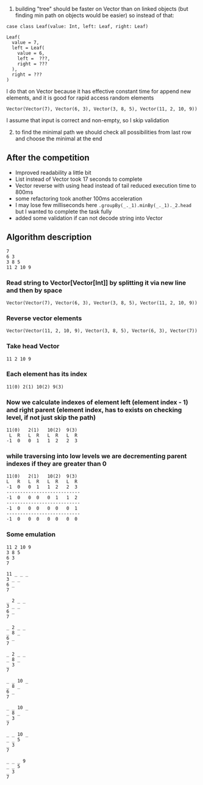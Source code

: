 1. building "tree" should be faster on Vector than on linked objects (but finding min path on objects would be easier) so instead of that:
  
```
case class Leaf(value: Int, left: Leaf, right: Leaf)

Leaf(
  value = 7,
  left = Leaf(
    value = 6,
    left =  ???,
    right = ???
  ),
  right = ???
)
```

I do that on Vector because it has effective constant time for append new elements, and it is good for rapid access random elements

```
Vector(Vector(7), Vector(6, 3), Vector(3, 8, 5), Vector(11, 2, 10, 9))
```

I assume that input is correct and non-empty, so I skip validation

2. to find the minimal path we should check all possibilities from last row and choose the minimal at the end

## After the competition
- Improved readability a little bit
- List instead of Vector took 17 seconds to complete
- Vector reverse with using head instead of tail reduced execution time to 800ms
- some refactoring took another 100ms acceleration
- I may lose few milliseconds here ```.groupBy(_._1).minBy(_._1)._2.head``` but I wanted to complete the task fully
- added some validation if can not decode string into Vector

## Algorithm description

```
7
6 3
3 8 5
11 2 10 9
```

### Read string to Vector[Vector[Int]] by splitting it via new line and then by space 

`Vector(Vector(7), Vector(6, 3), Vector(3, 8, 5), Vector(11, 2, 10, 9))`

### Reverse vector elements

`Vector(Vector(11, 2, 10, 9), Vector(3, 8, 5), Vector(6, 3), Vector(7))`


### Take head Vector

`11 2 10 9`

### Each element has its index

`11(0) 2(1) 10(2) 9(3)`

### Now we calculate indexes of element left (element index - 1) and right parent (element index, has to exists on checking level, if not just skip the path)

```
11(0)   2(1)   10(2)  9(3)
 L  R   L  R   L  R   L  R
-1  0   0  1   1  2   2  3
```

### while traversing into low levels we are decrementing parent indexes if they are greater than 0

```
11(0)   2(1)   10(2)  9(3)
L   R   L  R   L  R   L  R
-1  0   0  1   1  2   2  3
---------------------------
-1  0   0  0   0  1   1  2
---------------------------
-1  0   0  0   0  0   0  1
---------------------------
-1  0   0  0   0  0   0  0
```

### Some emulation

```
11 2 10 9
3 8 5
6 3
7

11 _ _ _
3 _ _
6 _
7

_ 2 _ _
3 _ _
6 _
7

_ 2 _ _
_ 8 _
6 _
7

_ 2 _ _
_ 8 _
_ 3
7

_ _ 10 _
_ 8 _
6 _
7

_ _ 10 _
_ 8 _
_ 3
7

_ _ 10 _
_ _ 5
_ 3
7

_ _ _ 9
_ _ 5
_ 3
7

```